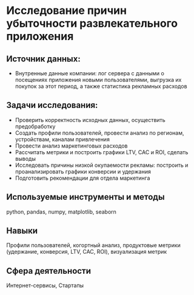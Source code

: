 # Исследование причин убыточности развлекательного приложения

## Источник данных:
* Внутренные данные компании: лог сервера с данными о посещениях приложения новыми пользователями, выгрузка их покупок за этот период, а также статистика рекламных расходов

## Задачи исследования:
* Проверить корректность исходных данных, осуществить предобработку
* Создать профили пользователей, провести анализ по регионам, устройствам, каналам привлечения
* Провести анализ маркетинговых расходов
* Рассчитать метрики и построить графики LTV, CAC и ROI, сделать выводы
* Исследовать причины низкой окупаемости рекламы: построить и проанализировать графики конверсии и удержания
* Подготовить рекомендации для отдела маркетинга

## Используемые инструменты и методы
python, pandas, numpy, matplotlib, seaborn

## Навыки
Профили пользователей, когортный анализ, продуктовые метрики (удержание, конверсия, LTV, CAC, ROI), визуализация метрик

## Сфера деятельности
Интернет-сервисы, Стартапы
